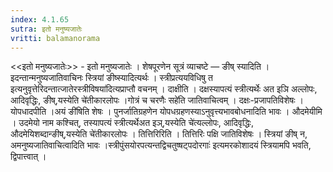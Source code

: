 ```yaml
---
index: 4.1.65
sutra: इतो मनुष्यजातेः
vritti: balamanorama
---
```


<<इतो मनुष्यजातेः>> - इतो मनुष्यजातेः । शेषपूरणेन सूत्रं व्याचष्टे — ङीष् स्यादिति । इदन्तान्मनुष्यजातिवाचिनः स्त्रियां ङीष्स्यादित्यर्थः । स्त्रीप्रत्ययविधिषु त इत्यनुवृत्तेरिदन्तात्जातेरस्त्रीविषया॑दित्यप्राप्तौ वचनम् । दाक्षीति । दक्षस्यापत्यं स्त्रीत्यर्थेः अत इञि अल्लोपः, आदिवृद्धिः, ङीष्,यस्येति चे॑तीकारलोपः ।गोत्रं च चरणैः सहे॑ति जातिवाचित्वम् । दक्षः-प्रजापतिविशेषः । योपधादपीति ।अयं ङी॑षिति शेषः । पुनर्जातिग्रहणेन योपधग्रहणस्याऽनुवृत्त्यभावबोधनादिति भावः । औदमेयीमि । उदमेयो नाम कश्चित्, तस्यापत्यं स्त्रीत्यर्थेअत इञ्,यस्येति चे॑त्यल्लोपः, आदिवृद्धिः, औदमेयिशब्दान्ङीष्,यस्येति चे॑तीकारलोपः । तित्तिरिरिति । तित्तिरिः पक्षि जातिविशेषः । स्त्रियां ङीष् न, अमनुष्यजातिवाचित्वादिति भावः ।स्त्रीपुंसयोरपत्यन्तद्विचतुष्षट्पदोरगाः॑ इत्यमरकोशादयं स्त्रियामपि भवति, द्विपात्त्वात् ।